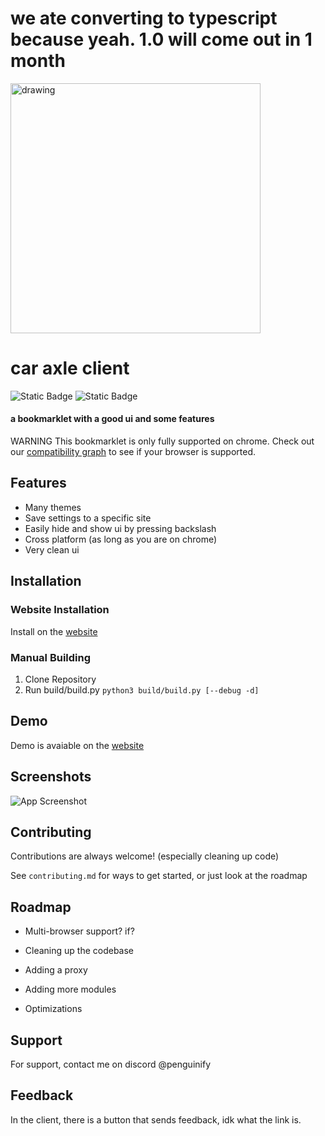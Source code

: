 # we ate converting to typescript because yeah. 1.0 will come out in 1 month
<img src="https://delivery.contenthub.allstate.com/api/public/content/f0e5db4104d04bf386f97f6dc098bfc5?v=353a1ed1" alt="drawing" width="400"/>

# car axle client
![Static Badge](https://img.shields.io/badge/certified-trash-734422?style=for-the-badge) ![Static Badge](https://img.shields.io/badge/1157-lines%20of%20uncoherent%20garbage-blue?style=for-the-badge)



#### a bookmarklet with a good ui and some features
WARNING
This bookmarklet is only fully supported on chrome. Check out our [compatibility graph](https://github.com/car-axle-client/car-axle-client/blob/main/docs/compatibility.md) to see if your browser is supported.
## Features

- Many themes
- Save settings to a specific site
- Easily hide and show ui by pressing backslash
- Cross platform (as long as you are on chrome)
- Very clean ui
## Installation

### Website Installation
Install on the [website](https://car-axle-client.github.io)

### Manual Building
1. Clone Repository
2. Run build/build.py
```python3 build/build.py [--debug -d]```
    
## Demo

Demo is avaiable on the [website](https://car-axle-client.github.io)

## Screenshots

![App Screenshot](https://via.placeholder.com/468x300?text=App+Screenshot+Here)


## Contributing

Contributions are always welcome!
(especially cleaning up code)


See `contributing.md` for ways to get started, or just look at the roadmap
## Roadmap

- Multi-browser support? if?

- Cleaning up the codebase

- Adding a proxy

- Adding more modules

- Optimizations
## Support

For support, contact me on discord @penguinify


## Feedback

In the client, there is a button that sends feedback, idk what the link is.
